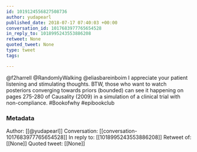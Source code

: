 ```yaml
---
id: 1019124556827508736
author: yudapearl
published_date: 2018-07-17 07:40:03 +00:00
conversation_id: 1017683977765654528
in_reply_to: 1018995243553886208
retweet: None
quoted_tweet: None
type: tweet
tags:

---
```


@f2harrell @RandomlyWalking @eliasbareinboim I appreciate your patient listening and stimulating thoughts. BTW, those who want to watch posteriors converging towards priors (bounded) can see it happening on pages 275-280 of Causality (2009) in a simulation of a clinical trial with non-compliance. #Bookofwhy #epibookclub

### Metadata

Author: [[@yudapearl]]
Conversation: [[conversation-1017683977765654528]]
In reply to: [[1018995243553886208]]
Retweet of: [[None]]
Quoted tweet: [[None]]
